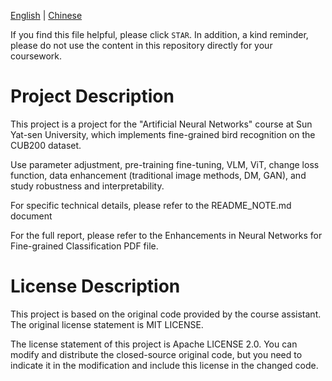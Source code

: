 [English](README_EN.md) | [Chinese](README.md)

If you find this file helpful, please click `STAR`. In addition, a kind reminder, please do not use the content in this repository directly for your coursework.

# Project Description

This project is a project for the "Artificial Neural Networks" course at Sun Yat-sen University, which implements fine-grained bird recognition on the CUB200 dataset.

Use parameter adjustment, pre-training fine-tuning, VLM, ViT, change loss function, data enhancement (traditional image methods, DM, GAN), and study robustness and interpretability.

For specific technical details, please refer to the README_NOTE.md document

For the full report, please refer to the Enhancements in Neural Networks for Fine-grained Classification PDF file.

# License Description

This project is based on the original code provided by the course assistant. The original license statement is MIT LICENSE.

The license statement of this project is Apache LICENSE 2.0. You can modify and distribute the closed-source original code, but you need to indicate it in the modification and include this license in the changed code.